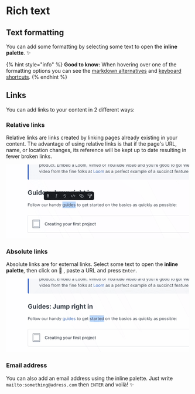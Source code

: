 # Rich text

## Text formatting

You can add some formatting by selecting some text to open the **inline palette**. ✨

{% hint style="info" %}
**Good to know:** When hovering over one of the formatting options you can see the [markdown alternatives](markdown.md) and [keyboard shortcuts](../features/keyboard-shortcuts.md).
{% endhint %}

## Links <a href="#links" id="links"></a>

‌You can add links to your content in 2 different ways:‌

### Relative links <a href="#relative-links" id="relative-links"></a>

Relative links are links created by linking pages already existing in your content. The advantage of using relative links is that if the page's URL, name, or location changes, its reference will be kept up to date resulting in fewer broken links.

![](<../.gitbook/assets/Relative Link.gif>)

### Absolute links

Absolute links are for external links. Select some text to open the **inline palette**, then click on 🔗 , paste a URL and press `Enter`.

![](<../.gitbook/assets/Absolute Link.gif>)

### Email address

You can also add an email address using the inline palette. Just write `mailto:something@adress.com` then `ENTER` and voilà! ✨
